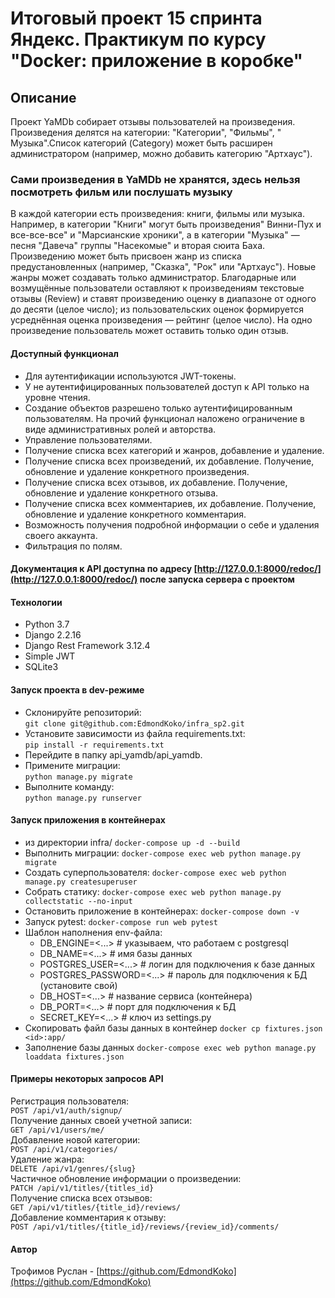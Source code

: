 # Итоговый проект 15 спринта Яндекс. Практикум по курсу "Docker: приложение в коробке"

## Описание

Проект YaMDb собирает отзывы пользователей на произведения. Произведения делятся на категории: "Категории", "Фильмы", "
Музыка".Список категорий (Category) может быть расширен администратором (например, можно добавить категорию "Артхаус").

### Сами произведения в YaMDb не хранятся, здесь нельзя посмотреть фильм или послушать музыку

В каждой категории есть произведения: книги, фильмы или музыка. Например, в категории "Книги" могут быть произведения"
Винни-Пух и все-все-все" и "Марсианские хроники", а в категории "Музыка" — песня "Давеча" группы "Насекомые" и вторая
сюита Баха. Произведению может быть присвоен жанр из списка предустановленных (например, "Сказка", "Рок" или "Артхаус").
Новые жанры может создавать только администратор.
Благодарные или возмущённые пользователи оставляют к произведениям текстовые отзывы (Review) и ставят произведению
оценку в диапазоне от одного до десяти (целое число); из пользовательских оценок формируется усреднённая оценка
произведения — рейтинг (целое число). На одно произведение пользователь может оставить только один отзыв.

#### Доступный функционал

- Для аутентификации используются JWT-токены.
- У не аутентифицированных пользователей доступ к API только на уровне чтения.
- Создание объектов разрешено только аутентифицированным пользователям. На прочий функционал наложено ограничение в виде
  административных ролей и авторства.
- Управление пользователями.
- Получение списка всех категорий и жанров, добавление и удаление.
- Получение списка всех произведений, их добавление. Получение, обновление и удаление конкретного произведения.
- Получение списка всех отзывов, их добавление. Получение, обновление и удаление конкретного отзыва.
- Получение списка всех комментариев, их добавление. Получение, обновление и удаление конкретного комментария.
- Возможность получения подробной информации о себе и удаления своего аккаунта.
- Фильтрация по полям.

#### Документация к API доступна по адресу [http://127.0.0.1:8000/redoc/](http://127.0.0.1:8000/redoc/) после запуска сервера с проектом

#### Технологии

- Python 3.7
- Django 2.2.16
- Django Rest Framework 3.12.4
- Simple JWT
- SQLite3

#### Запуск проекта в dev-режиме

- Склонируйте репозиторий:  
  ```git clone git@github.com:EdmondKoko/infra_sp2.git```
- Установите зависимости из файла requirements.txt:   
  ```pip install -r requirements.txt```
- Перейдите в папку api_yamdb/api_yamdb.
- Примените миграции:   
  ```python manage.py migrate```
- Выполните команду:   
  ```python manage.py runserver```

#### Запуск приложения в контейнерах

- из директории infra/
  ```docker-compose up -d --build```
- Выполнить миграции:
  ```docker-compose exec web python manage.py migrate```
- Создать суперпользователя:
  ```docker-compose exec web python manage.py createsuperuser```
- Собрать статику:
  ```docker-compose exec web python manage.py collectstatic --no-input```
- Остановить приложение в контейнерах:
  ```docker-compose down -v```
- Запуск pytest:
  ```docker-compose run web pytest```
- Шаблон наполнения env-файла:
  - DB_ENGINE=<...> # указываем, что работаем с postgresql
  - DB_NAME=<...> # имя базы данных
  - POSTGRES_USER=<...> # логин для подключения к базе данных
  - POSTGRES_PASSWORD=<...> # пароль для подключения к БД (установите свой)
  - DB_HOST=<...> # название сервиса (контейнера)
  - DB_PORT=<...> # порт для подключения к БД
  - SECRET_KEY=<...> # ключ из settings.py
- Скопировать файл базы данных в контейнер
  ```docker cp fixtures.json <id>:app/```
- Заполнение базы данных
  ```docker-compose exec web python manage.py loaddata fixtures.json```

#### Примеры некоторых запросов API

Регистрация пользователя:  
  ``` POST /api/v1/auth/signup/ ```  
Получение данных своей учетной записи:  
  ``` GET /api/v1/users/me/ ```  
Добавление новой категории:  
  ``` POST /api/v1/categories/ ```  
Удаление жанра:  
  ``` DELETE /api/v1/genres/{slug} ```  
Частичное обновление информации о произведении:  
  ``` PATCH /api/v1/titles/{titles_id} ```  
Получение списка всех отзывов:  
  ``` GET /api/v1/titles/{title_id}/reviews/ ```   
Добавление комментария к отзыву:  
  ``` POST /api/v1/titles/{title_id}/reviews/{review_id}/comments/ ```

#### Автор

Трофимов Руслан - [https://github.com/EdmondKoko](https://github.com/EdmondKoko)